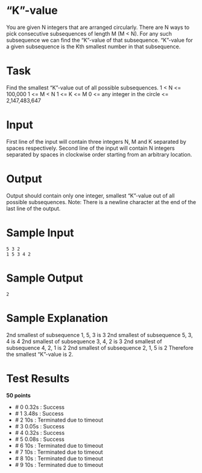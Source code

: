 “K”-value
=========

You are given N integers that are arranged circularly. There are N ways to pick consecutive subsequences of length M (M < N). For any such subsequence we can find the “K”-value of that subsequence. “K”-value for a given subsequence is the Kth smallest number in that subsequence.

Task
====

Find the smallest “K”-value out of all possible subsequences. 
1 < N <= 100,000 
1 <= M < N 
1 <= K <= M 
0 <= any integer in the circle <= 2,147,483,647

Input
=====

First line of the input will contain three integers N, M and K separated by spaces respectively. 
Second line of the input will contain N integers separated by spaces in clockwise order starting from an arbitrary location.

Output
======

Output should contain only one integer, smallest “K”-value out of all possible subsequences. 
Note: There is a newline character at the end of the last line of the output.

Sample Input
============

    5 3 2 
    1 5 3 4 2

Sample Output
=============

    2

Sample Explanation
==================

2nd smallest of subsequence 1, 5, 3 is 3 
2nd smallest of subsequence 5, 3, 4 is 4 
2nd smallest of subsequence 3, 4, 2 is 3 
2nd smallest of subsequence 4, 2, 1 is 2 
2nd smallest of subsequence 2, 1, 5 is 2 
Therefore the smallest “K”-value is 2.


Test Results
============

**50 points**

- \# 0  0.32s : Success
- \# 1  3.48s : Success
- \# 2  10s : Terminated due to timeout
- \# 3  0.05s : Success 
- \# 4  0.32s : Success 
- \# 5  0.08s : Success 
- \# 6  10s : Terminated due to timeout 
- \# 7  10s : Terminated due to timeout 
- \# 8  10s : Terminated due to timeout 
- \# 9  10s : Terminated due to timeout